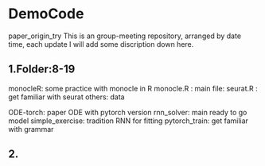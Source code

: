 # DemoCode
 paper_origin_try
 This is an group-meeting repository, arranged by date time, each update I will add some discription down here.
 
 ## 1.Folder:8-19
   monocleR: some practice with monocle in R
             monocle.R : main file: 
             seurat.R : get familiar with seurat
             others: data 
             
   ODE-torch: paper ODE with pytorch version
             rnn_solver: main ready to go model
             simple_exercise: tradition RNN for fitting
             pytorch_train: get familiar with grammar
   
   
 ## 2.
 
